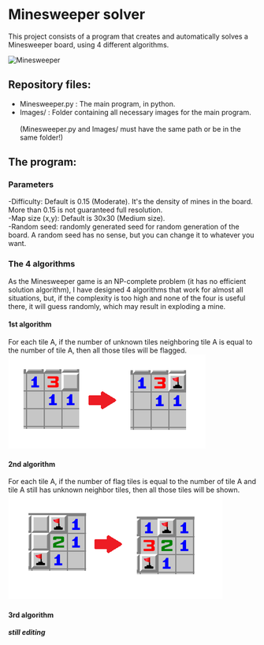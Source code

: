 # Minesweeper solver
This project consists of a program that creates and automatically solves a Minesweeper board, using 4 different algorithms.

![Minesweeper](https://i.giphy.com/media/lPX3G4r1evdXa34qb4/giphy.gif)

## Repository files:
- Minesweeper.py : The main program, in python.
- Images/ : Folder containing all necessary images for the main program.\
\
(Minesweeper.py and Images/ must have the same path or be in the same folder!)
## The program:
### Parameters
-Difficulty: Default is 0.15 (Moderate). It's the density of mines in the board. More than 0.15 is not guaranteed full resolution.\
-Map size (x,y): Default is 30x30 (Medium size).\
-Random seed: randomly generated seed for random generation of the board. A random seed has no sense, but you can change it to whatever you want.
### The 4 algorithms
As the Minesweeper game is an NP-complete problem (it has no efficient solution algorithm), I have designed 4 algorithms that work for almost all situations, but, if the complexity is too high and none of the four is useful there, it will guess randomly, which may result in exploding a mine.
#### 1st algorithm
For each tile A, if the number of unknown tiles neighboring tile A is equal to the number of tile A, then all those tiles will be flagged.\
![1st algorithm](/Readme_images/1st_algorithm.png)
#### 2nd algorithm
For each tile A, if the number of flag tiles is equal to the number of tile A and tile A still has unknown neighbor tiles, then all those tiles will be shown.\
![2nd algorithm](/Readme_images/2nd_algorithm.png)
#### 3rd algorithm
***still editing***
